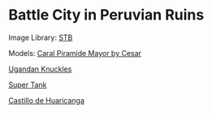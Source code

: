# Battle City in Peruvian Ruins

Image Library:
[STB](https://github.com/nothings/stb)

Models:
[Caral Piramide Mayor by Cesar](https://3dwarehouse.sketchup.com/model/c3f303a329f195dfe5fb8e03d34ffe6e/Piramide-Mayor-Caral)

[Ugandan Knuckles](https://tidiestflyer.deviantart.com/art/The-Knuckles-meme-as-a-3d-model-704695335)

[Super Tank](https://3dwarehouse.sketchup.com/model/97e3c13942b1fc6e94f6eb5426119534/Super-tank)

[Castillo de Huaricanga](https://3dwarehouse.sketchup.com/model/2c059bb43542cebd26db8e0caa5f63eb/Sitio-Arqueologico-Castillo-de-Huaricanga)